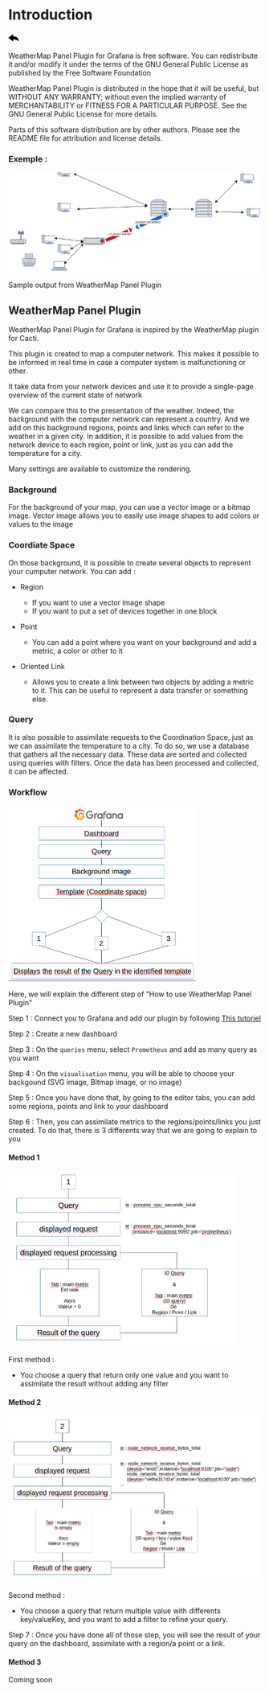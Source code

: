 # Introduction
[![](../../screenshots/other/Go-back.png)](../../README.md)
 
WeatherMap Panel Plugin for Grafana is free software. You can redistribute it and/or modify it under the terms of the GNU General Public License as published by the Free Software Foundation

WeatherMap Panel Plugin is distributed in the hope that it will be useful, but WITHOUT ANY WARRANTY; without even the implied warranty of MERCHANTABILITY or FITNESS FOR A PARTICULAR PURPOSE. See the GNU General Public License for more details.

Parts of this software distribution are by other authors. Please see the README file for attribution and license details.

### Exemple :

![exemple](../../screenshots/init/exemple.png)

Sample output from WeatherMap Panel Plugin

## WeatherMap Panel Plugin

WeatherMap Panel Plugin for Grafana is inspired by the WeatherMap plugin for Cacti.

This plugin is created to map a computer network. This makes it possible to be informed in real time in case a computer system is malfunctioning or other.

It take data from your network devices and use it to provide a single-page overview of the current state of network

We can compare this to the presentation of the weather. 
Indeed, the background with the computer network can represent a country. And we add on this background regions, points and links which can refer to the weather in a given city. 
In addition, it is possible to add values from the network device to each region, point or link, just as you can add the temperature for a city.

Many settings are available to customize the rendering.

### Background

For the background of your map, you can use a vector image or a bitmap image. Vector image allows you to easily use image shapes to add colors or values to the image

### Coordiate Space

On those background, it is possible to create several objects to represent your cumputer network. 
You can add :
- Region
    - If you want to use a vector image shape
    - If you want to put a set of devices together in one block

- Point
    - You can add a point where you want on your background and add a metric, a color or other to it

- Oriented Link
    - Allows you to create a link between two objects by adding a metric to it. This can be useful to represent a data transfer or something else.


### Query

It is also possible to assimilate requests to the Coordination Space, just as we can assimilate the temperature to a city. 
To do so, we use a database that gathers all the necessary data. These data are sorted and collected using queries with filters. 
Once the data has been processed and collected, it can be affected.


### Workflow

![workflow0](../../screenshots/init/workflow0.png)

Here, we will explain the different step of "How to use WeatherMap Panel Plugin"

Step 1 : Connect you to Grafana and add our plugin by following [This tutoriel](config-data-source.md)

Step 2 : Create a new dashboard

Step 3 : On the `queries` menu, select `Prometheus` and add as many query as you want

Step 4 : On the `visualisation` menu, you will be able to choose your backgound (SVG image, Bitmap image, or no image)

Step 5 : Once you have done that, by going to the editor tabs, you can add some regions, points and link to your dashboard

Step 6 : Then, you can assimilate metrics to the regions/points/links you just created. To do that, there is 3 differents way that we are going to explain to you

#### Method 1

![workflow1](../../screenshots/init/workflow1.png)

First method :
- You choose a query that return only one value and you want to assimilate the result without adding any filter

#### Method 2

![workflow2](../../screenshots/init/workflow2.png)

Second method :
- You choose a query that return multiple value with differents key/valueKey, and you want to add a filter to refine your query.

Step 7 : Once you have done all of those step, you will see the result of your query on the dashboard, assimilate with a region/a point or a link.


#### Method 3

Coming soon
